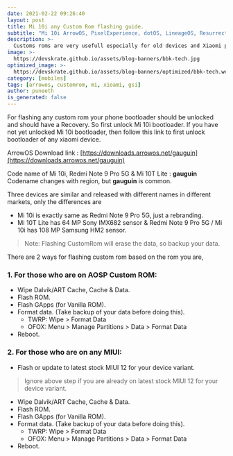 ```yaml
---
date: 2021-02-22 09:26:40
layout: post
title: Mi 10i any Custom Rom flashing guide.
subtitle: "Mi 10i ArrowOS, PixelExperience, dotOS, LineageOS, ResurrectionRemix, ProjectSakura, exTHmUI"
description: >-
  Customs roms are very usefull especially for old devices and Xiaomi phones, as miui is bundled with ads. Here we install ArrowOS in Mi 10i.
image: >-
  https://devskrate.github.io/assets/blog-banners/bbk-tech.jpg
optimized_image: >-
  https://devskrate.github.io/assets/blog-banners/optimized/bbk-tech.webp
category: [mobiles]
tags: [arrowos, customrom, mi, xioami, gsi]
author: puneeth
is_generated: false
---
```


For flashing any custom rom your phone bootloader should be unlocked and should have a Recovery. So first unlock Mi 10i bootloader. If you have not yet unlocked Mi 10i bootloader, then follow this link to first unlock bootloader of any xiaomi device.

ArrowOS Download link : [https://downloads.arrowos.net/gauguin](https://downloads.arrowos.net/gauguin)


Code name of Mi 10i, Redmi Note 9 Pro 5G & Mi 10T Lite : **gauguin**
Codename changes with region, but **gauguin** is common.

Three devices are similar and released with different names in different markets, only the differences are
+ Mi 10i is exactly same as Redmi Note 9 Pro 5G, just a rebranding.
+ Mi 10T Lite has 64 MP Sony IMX682 sensor & Redmi Note 9 Pro 5G / Mi 10i has 108 MP Samsung HM2 sensor.

>Note: Flashing CustomRom will erase the data, so backup your data.

There are 2 ways for flashing custom rom based on the rom you are,

### 1. For those who are on AOSP Custom ROM:

+ Wipe Dalvik/ART Cache, Cache & Data.
+ Flash ROM.
+ Flash GApps (for Vanilla ROM).
+ Format data. (Take backup of your data before doing this).
    - TWRP: Wipe > Format Data
    - OFOX: Menu > Manage Partitions > Data > Format Data
+ Reboot.


### 2. For those who are on any MIUI:

+ Flash or update to latest stock MIUI 12 for your device variant.
>Ignore above step if you are already on latest stock MIUI 12 for your device variant. 

+ Wipe Dalvik/ART Cache, Cache & Data.
+ Flash ROM.
+ Flash GApps (for Vanilla ROM).
+ Format data. (Take backup of your data before doing this).
    - TWRP: Wipe > Format Data
    - OFOX: Menu > Manage Partitions > Data > Format Data
+ Reboot.